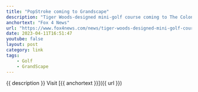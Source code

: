 ```yaml
---
title: "PopStroke coming to Grandscape"
description: "Tiger Woods-designed mini-golf course coming to The Colony's GrandScape."
anchortext: "Fox 4 News"
url: "https://www.fox4news.com/news/tiger-woods-designed-mini-golf-course-coming-to-the-colony"
date: 2023-04-11T16:51:47
youtube: false
layout: post
category: link
tags:
    - Golf
    - GrandScape
---
```

{{ description }} Visit [{{ anchortext }}]({{ url }})